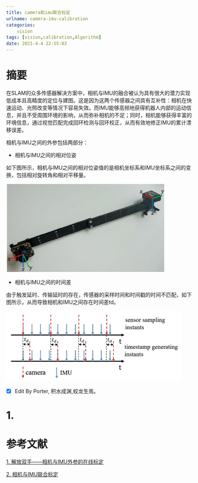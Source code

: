 ```yaml
---
title: camera和imu联合标定
urlname: camera-imu-calibration
categories:      
    vision    
tags: [vision,calibration,Algorithm]
date: 2021-4-4 22:55:03
---
```


# 摘要

在SLAM的众多传感器解决方案中，相机与IMU的融合被认为具有很大的潜力实现低成本且高精度的定位与建图。这是因为这两个传感器之间具有互补性：相机在快速运动、光照改变等情况下容易失效。而IMU能够高频地获得机器人内部的运动信息，并且不受周围环境的影响，从而弥补相机的不足；同时，相机能够获得丰富的环境信息，通过视觉匹配完成回环检测与回环校正，从而有效地修正IMU的累计漂移误差。

相机与IMU之间的外参包括两部分：

- 相机与IMU之间的相对位姿

如下图所示，相机与IMU之间的相对位姿值的是相机坐标系和IMU坐标系之间的变换，包括相对旋转角和相对平移量。

![相机与IMU之间的相对位姿](./image4/camera_to_imu.png)

- 相机与IMU之间的时间差

由于触发延时、传输延时的存在，传感器的采样时间和时间戳的时间不匹配，如下图所示，从而导致相机和IMU之间存在时间差td。

![相机与IMU之间的时间差](./image4/camera_to_imu_times.png)

- [x] Edit By Porter, 积水成渊,蛟龙生焉。 

<!-- more -->

# 1. 




# 参考文献

[1. 解放双手——相机与IMU外参的在线标定](https://www.cnblogs.com/CV-life/p/11160521.html)

[2. 相机与IMU联合标定](https://blog.csdn.net/crp997576280/article/details/109592631)

